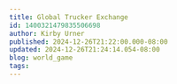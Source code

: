 ```yaml
---
title: Global Trucker Exchange
id: 1400321479835506698
author: Kirby Urner
published: 2024-12-26T21:22:00.000-08:00
updated: 2024-12-26T21:24:14.054-08:00
blog: world_game
tags: 
---
```


